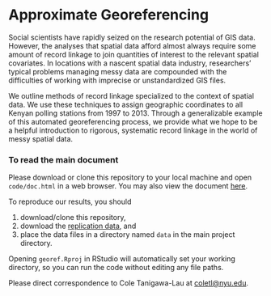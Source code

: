 # Approximate Georeferencing

Social scientists have rapidly seized on the research potential of GIS data. However, the analyses that spatial data afford almost always require some amount of record linkage to join quantities of interest to the relevant spatial covariates. In locations with a nascent spatial data industry, researchers’ typical problems managing messy data are compounded with the difficulties of working with imprecise or unstandardized GIS files.

We outline methods of record linkage specialized to the context of spatial data. We use these techniques to assign geographic coordinates to all Kenyan polling stations from 1997 to 2013. Through a generalizable example of this automated georeferencing process, we provide what we hope to be a helpful introduction to rigorous, systematic record linkage in the world of messy spatial data.

### To read the main document
Please download or clone this repository to your local machine and open `code/doc.html` in a web browser. You may also view the document [here](http://htmlpreview.github.com/?https://github.com/coletl/georef/blob/master/code/doc.html).

To reproduce our results, you should
1) download/clone this repository, 
2) download the [replication data](https://drive.google.com/drive/folders/0B8K1PQKTPN42bS1SUXpvSUNvNUU?usp=sharing), and 
3) place the data files in a directory named `data` in the main project directory.

Opening `georef.Rproj` in RStudio will automatically set your working directory, so you can run the code without editing any file paths.

Please direct correspondence to Cole Tanigawa-Lau at <coletl@nyu.edu>.
